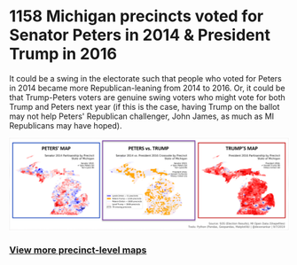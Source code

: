 # 1158 Michigan precincts voted for Senator Peters in 2014 & President Trump in 2016

It could be a swing in the electorate such that people who voted for Peters in 2014 became more Republican-leaning from 2014 to 2016. Or, it could be that Trump-Peters voters are genuine swing voters who might vote for both Trump and Peters next year (if this is the case, having Trump on the ballot may not help Peters' Republican challenger, John James, as much as MI Republicans may have hoped).

[![Panorama](https://raw.githubusercontent.com/dcadata/michigan-district-partisanship-index/master/precinct-level-maps/peters-vs-trump-summary.png)](https://raw.githubusercontent.com/dcadata/michigan-district-partisanship-index/master/precinct-level-maps/peters-vs-trump-summary.png)

### [View more precinct-level maps](precinct-level-maps)

